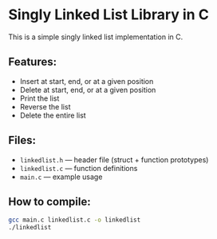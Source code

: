 # Singly Linked List Library in C

This is a simple singly linked list implementation in C.

## Features:
- Insert at start, end, or at a given position
- Delete at start, end, or at a given position
- Print the list
- Reverse the list
- Delete the entire list

## Files:
- `linkedlist.h` — header file (struct + function prototypes)
- `linkedlist.c` — function definitions
- `main.c` — example usage

## How to compile:

```bash
gcc main.c linkedlist.c -o linkedlist
./linkedlist
